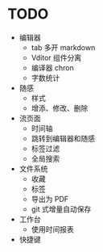 # TODO

- 编辑器
  - tab 多开 markdown
  - Vditor 组件分离
  - 编译器 chron
  - 字数统计
- 随感
  - 样式
  - 增添、修改、删除
- 流页面
  - 时间轴
  - 跳转到编辑器和随感
  - 标签过滤
  - 全局搜索
- 文件系统
  - 收藏
  - 标签
  - 导出为 PDF
  - git 式增量自动保存
- 工作台
  - 使用时间报表
- 快捷键
